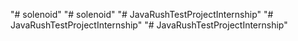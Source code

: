 "# solenoid" 
"# solenoid" 
"# JavaRushTestProjectInternship" 
"# JavaRushTestProjectInternship" 
"# JavaRushTestProjectInternship" 
